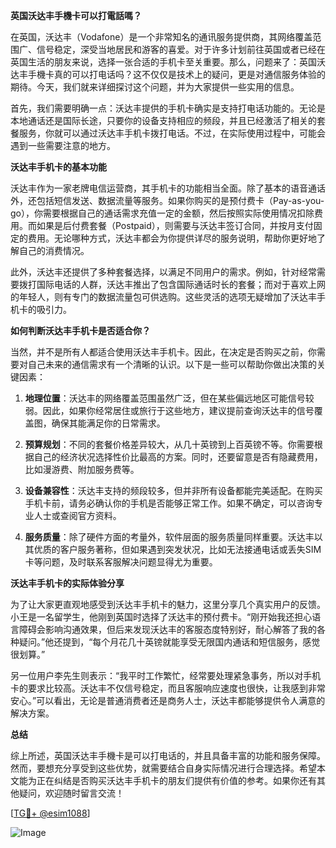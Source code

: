 **英国沃达丰手機卡可以打電話嗎？**

在英国，沃达丰（Vodafone）是一个非常知名的通讯服务提供商，其网络覆盖范围广、信号稳定，深受当地居民和游客的喜爱。对于许多计划前往英国或者已经在英国生活的朋友来说，选择一张合适的手机卡至关重要。那么，问题来了：英国沃达丰手機卡真的可以打电话吗？这不仅仅是技术上的疑问，更是对通信服务体验的期待。今天，我们就来详细探讨这个问题，并为大家提供一些实用的信息。

首先，我们需要明确一点：沃达丰提供的手机卡确实是支持打电话功能的。无论是本地通话还是国际长途，只要你的设备支持相应的频段，并且已经激活了相关的套餐服务，你就可以通过沃达丰手机卡拨打电话。不过，在实际使用过程中，可能会遇到一些需要注意的地方。

**沃达丰手机卡的基本功能**

沃达丰作为一家老牌电信运营商，其手机卡的功能相当全面。除了基本的语音通话外，还包括短信发送、数据流量等服务。如果你购买的是预付费卡（Pay-as-you-go），你需要根据自己的通话需求充值一定的金额，然后按照实际使用情况扣除费用。而如果是后付费套餐（Postpaid），则需要与沃达丰签订合同，并按月支付固定的费用。无论哪种方式，沃达丰都会为你提供详尽的服务说明，帮助你更好地了解自己的消费情况。

此外，沃达丰还提供了多种套餐选择，以满足不同用户的需求。例如，针对经常需要拨打国际电话的人群，沃达丰推出了包含国际通话时长的套餐；而对于喜欢上网的年轻人，则有专门的数据流量包可供选购。这些灵活的选项无疑增加了沃达丰手机卡的吸引力。

**如何判断沃达丰手机卡是否适合你？**

当然，并不是所有人都适合使用沃达丰手机卡。因此，在决定是否购买之前，你需要对自己未来的通信需求有一个清晰的认识。以下是一些可以帮助你做出决策的关键因素：

1. **地理位置**：沃达丰的网络覆盖范围虽然广泛，但在某些偏远地区可能信号较弱。因此，如果你经常居住或旅行于这些地方，建议提前查询沃达丰的信号覆盖图，确保其能满足你的日常需求。
   
2. **预算规划**：不同的套餐价格差异较大，从几十英镑到上百英镑不等。你需要根据自己的经济状况选择性价比最高的方案。同时，还要留意是否有隐藏费用，比如漫游费、附加服务费等。

3. **设备兼容性**：沃达丰支持的频段较多，但并非所有设备都能完美适配。在购买手机卡前，请务必确认你的手机是否能够正常工作。如果不确定，可以咨询专业人士或查阅官方资料。

4. **服务质量**：除了硬件方面的考量外，软件层面的服务质量同样重要。沃达丰以其优质的客户服务著称，但如果遇到突发状况，比如无法接通电话或丢失SIM卡等问题，及时联系客服解决问题显得尤为重要。

**沃达丰手机卡的实际体验分享**

为了让大家更直观地感受到沃达丰手机卡的魅力，这里分享几个真实用户的反馈。小王是一名留学生，他刚到英国时选择了沃达丰的预付费卡。“刚开始我还担心语言障碍会影响沟通效果，但后来发现沃达丰的客服态度特别好，耐心解答了我的各种疑问。”他还提到，“每个月花几十英镑就能享受无限国内通话和短信服务，感觉很划算。”

另一位用户李先生则表示：“我平时工作繁忙，经常要处理紧急事务，所以对手机卡的要求比较高。沃达丰不仅信号稳定，而且客服响应速度也很快，让我感到非常安心。”可以看出，无论是普通消费者还是商务人士，沃达丰都能够提供令人满意的解决方案。

**总结**

综上所述，英国沃达丰手機卡是可以打电话的，并且具备丰富的功能和服务保障。然而，要想充分享受到这些优势，就需要结合自身实际情况进行合理选择。希望本文能为正在纠结是否购买沃达丰手机卡的朋友们提供有价值的参考。如果你还有其他疑问，欢迎随时留言交流！

[[TG💪+ @esim1088](https://t.me/s/esim1088)]

![Image](https://i.postimg.cc/4NQfJmqS/Snipaste-2025-05-13-00-14-12.png)